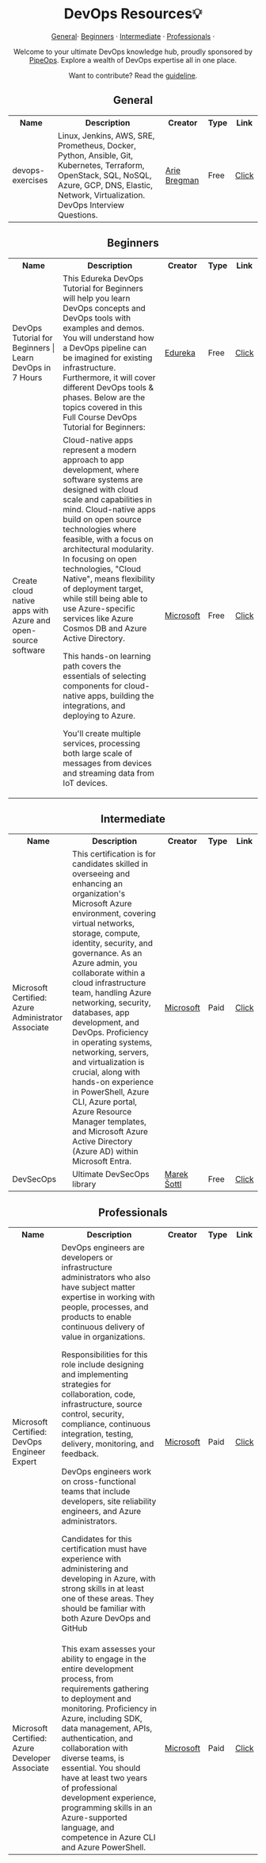 <!DOCTYPE html>
<html>
<body>
<h1 align="center">DevOps Resources💡</h1>

<p align="center">
  <a href="#General">General</a>&#183;
  <a href="#Beginners">Beginners</a> &#183; 
  <a href="#Intermediate">Intermediate</a> &#183; 
  <a href="#Professionals">Professionals</a> &#183;
</p>

<div align="center">
  <p>Welcome to your ultimate DevOps knowledge hub, proudly sponsored by <a href="https://www.pipeops.io/">PipeOps</a>. Explore a wealth of DevOps expertise all in one place.</p>
</div>

<p align="center">Want to contribute? Read the <a href="CONTRIBUTING.md">guideline</a>.</p>

<!-- General -->

<h2 id="General" align="center">General</h2>

<table align="center">
  <tr>
    <th>Name</th>
    <th>Description</th>
    <th>Creator</th>
    <th>Type</th>
    <th>Link</th>
  </tr>
  <tr>
    <td>devops-exercises</td>
    <td>Linux, Jenkins, AWS, SRE, Prometheus, Docker, Python, Ansible, Git, Kubernetes, Terraform, OpenStack, SQL, NoSQL, Azure, GCP, DNS, Elastic, Network, Virtualization. DevOps Interview Questions.</td>
    <td><a href="https://github.com/bregman-arie">Arie Bregman</a></td>
    <td>Free</td>
    <td><a href="https://github.com/bregman-arie/devops-exercises">Click</a></td>
  </tr>
</table>

<!-- Beginners -->

<h2 id="Beginners" align="center">Beginners</h2>

<table align="center">
  <tr>
    <th>Name</th>
    <th>Description</th>
    <th>Creator</th>
    <th>Type</th>
    <th>Link</th>
  </tr>
  <tr>
    <td>DevOps Tutorial for Beginners | Learn DevOps in 7 Hours</td>
    <td>This Edureka DevOps Tutorial for Beginners will help you learn DevOps concepts and DevOps tools with examples and demos. You will understand how a DevOps pipeline can be imagined for existing infrastructure. Furthermore, it will cover different DevOps tools & phases. Below are the topics covered in this Full Course DevOps Tutorial for Beginners:</td>
    <td><a href="https://www.edureka.co/">Edureka</a></td>
    <td>Free</td>
    <td><a href="https://youtu.be/hQcFE0RD0cQ?si=oi0FeAV-GZlZYh9D">Click</a></td>
  </tr>
  <tr>
    <td>Create cloud native apps with Azure and open-source software</td>
    <td>Cloud-native apps represent a modern approach to app development, where software systems are designed with cloud scale and capabilities in mind. Cloud-native apps build on open source technologies where feasible, with a focus on architectural modularity. In focusing on open technologies, "Cloud Native", means flexibility of deployment target, while still being able to use Azure-specific services like Azure Cosmos DB and Azure Active Directory.

This hands-on learning path covers the essentials of selecting components for cloud-native apps, building the integrations, and deploying to Azure.

You'll create multiple services, processing both large scale of messages from devices and streaming data from IoT devices.</td>
    <td><a href="https://learn.microsoft.com/">Microsoft</a></td>
    <td>Free</td>
    <td><a href="https://learn.microsoft.com/en-us/training/paths/create-cloud-native-apps-with-azure-open-source/">Click</a></td>
  </tr>
</table>

<!-- Intermediate -->

<h2 id="Intermediate" align="center">Intermediate</h2>

<table align="center">
  <tr>
    <th>Name</th>
    <th>Description</th>
    <th>Creator</th>
    <th>Type</th>
    <th>Link</th>
  </tr>
  <tr>
    <td>Microsoft Certified: Azure Administrator Associate</td>
    <td>This certification is for candidates skilled in overseeing and enhancing an organization's Microsoft Azure environment, covering virtual networks, storage, compute, identity, security, and governance. As an Azure admin, you collaborate within a cloud infrastructure team, handling Azure networking, security, databases, app development, and DevOps. Proficiency in operating systems, networking, servers, and virtualization is crucial, along with hands-on experience in PowerShell, Azure CLI, Azure portal, Azure Resource Manager templates, and Microsoft Azure Active Directory (Azure AD) within Microsoft Entra.</td>
    <td><a href="https://learn.microsoft.com/">Microsoft</a></td>
    <td>Paid</td>
    <td><a href="https://learn.microsoft.com/en-us/credentials/certifications/azure-administrator/">Click</a></td>
  </tr>
  <tr>
    <td>DevSecOps</td>
    <td>Ultimate DevSecOps library</td>
    <td><a href="https://github.com/sottlmarek">Marek Šottl</a></td>
    <td>Free</td>
    <td><a href="https://github.com/sottlmarek/DevSecOps">Click</a></td>
  </tr>
</table>

<!-- Professionals -->

<h2 id="Professionals" align="center">Professionals</h2>

<table align="center">
  <tr>
    <th>Name</th>
    <th>Description</th>
    <th>Creator</th>
    <th>Type</th>
    <th>Link</th>
  </tr>
  <tr>
    <td>Microsoft Certified: DevOps Engineer Expert</td>
    <td> DevOps engineers are developers or infrastructure administrators who also have subject matter        expertise in working with people, processes, and products to enable continuous delivery of value in organizations.

  Responsibilities for this role include designing and implementing strategies for collaboration, code, infrastructure, source control, security, compliance, continuous integration, testing, delivery, monitoring, and feedback.

  DevOps engineers work on cross-functional teams that include developers, site reliability engineers, and Azure administrators.

  Candidates for this certification must have experience with administering and developing in Azure, with strong skills in at least one of these areas. They should be familiar with both Azure DevOps and GitHub</td>
    <td><a href="https://learn.microsoft.com/">Microsoft</a></td>
    <td>Paid</td>
    <td><a href="https://learn.microsoft.com/en-us/credentials/certifications/devops-engineer/">Click</a></td>
  </tr>
  <tr>
    <td>Microsoft Certified: Azure Developer Associate</td>
    <td>This exam assesses your ability to engage in the entire development process, from requirements gathering to deployment and monitoring. Proficiency in Azure, including SDK, data management, APIs, authentication, and collaboration with diverse teams, is essential. You should have at least two years of professional development experience, programming skills in an Azure-supported language, and competence in Azure CLI and Azure PowerShell.</td>
    <td><a href="https://learn.microsoft.com/">Microsoft</a></td>
    <td>Paid</td>
    <td><a href="https://learn.microsoft.com/en-us/credentials/certifications/azure-developer/">Click</a></td>
  </tr>
</table>

</body>
</html>
